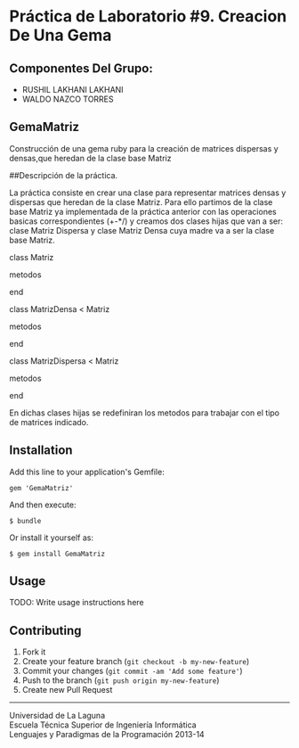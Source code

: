 Práctica de Laboratorio #9. Creacion De Una Gema
================

## Componentes Del Grupo:

- RUSHIL LAKHANI LAKHANI
- WALDO NAZCO TORRES


## GemaMatriz

Construcción de una gema ruby para la creación de matrices dispersas y densas,que heredan de la clase base Matriz 

##Descripción de la práctica.

La práctica consiste en crear una clase para representar matrices densas y dispersas que heredan de la clase Matriz.
Para ello partimos de la clase base Matriz ya implementada de la práctica anterior con las operaciones basicas correspondientes (+-*/)
y creamos dos clases hijas que van a ser: clase Matriz Dispersa y clase Matriz Densa cuya madre va a ser la clase base Matriz.

class  Matriz

   metodos

end

class MatrizDensa < Matriz

  metodos

end

class MatrizDispersa < Matriz

metodos

end

En dichas clases hijas se redefiniran los metodos para trabajar con el tipo de matrices indicado.
## Installation

Add this line to your application's Gemfile:

    gem 'GemaMatriz'

And then execute:

    $ bundle

Or install it yourself as:

    $ gem install GemaMatriz

## Usage

TODO: Write usage instructions here

## Contributing

1. Fork it
2. Create your feature branch (`git checkout -b my-new-feature`)
3. Commit your changes (`git commit -am 'Add some feature'`)
4. Push to the branch (`git push origin my-new-feature`)
5. Create new Pull Request

---

Universidad de La Laguna  
Escuela Técnica Superior de Ingeniería Informática  
Lenguajes y Paradigmas de la Programación 2013-14


